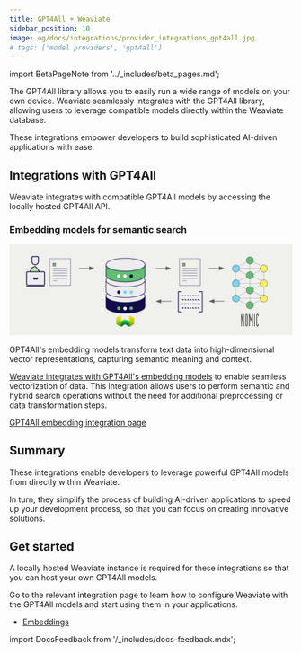 ```yaml
---
title: GPT4All + Weaviate
sidebar_position: 10
image: og/docs/integrations/provider_integrations_gpt4all.jpg
# tags: ['model providers', 'gpt4all']
---
```


import BetaPageNote from '../_includes/beta_pages.md';

<BetaPageNote />

The GPT4All library allows you to easily run a wide range of models on your own device. Weaviate seamlessly integrates with the GPT4All library, allowing users to leverage compatible models directly within the Weaviate database.

These integrations empower developers to build sophisticated AI-driven applications with ease.

## Integrations with GPT4All

Weaviate integrates with compatible GPT4All models by accessing the locally hosted GPT4All API.

### Embedding models for semantic search

![Embedding integration illustration](../_includes/integration_gpt4all_embedding.png)

GPT4All's embedding models transform text data into high-dimensional vector representations, capturing semantic meaning and context.

[Weaviate integrates with GPT4All's embedding models](./embeddings.md) to enable seamless vectorization of data. This integration allows users to perform semantic and hybrid search operations without the need for additional preprocessing or data transformation steps.

[GPT4All embedding integration page](./embeddings.md)

## Summary

These integrations enable developers to leverage powerful GPT4All models from directly within Weaviate.

In turn, they simplify the process of building AI-driven applications to speed up your development process, so that you can focus on creating innovative solutions.

## Get started

A locally hosted Weaviate instance is required for these integrations so that you can host your own GPT4All models.

Go to the relevant integration page to learn how to configure Weaviate with the GPT4All models and start using them in your applications.

- [Embeddings](./embeddings.md)

import DocsFeedback from '/_includes/docs-feedback.mdx';

<DocsFeedback/>
